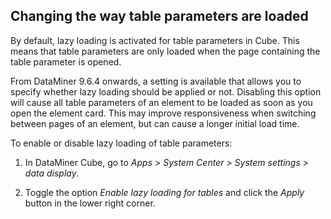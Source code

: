 ## Changing the way table parameters are loaded

By default, lazy loading is activated for table parameters in Cube. This means that table parameters are only loaded when the page containing the table parameter is opened.

From DataMiner 9.6.4 onwards, a setting is available that allows you to specify whether lazy loading should be applied or not. Disabling this option will cause all table parameters of an element to be loaded as soon as you open the element card. This may improve responsiveness when switching between pages of an element, but can cause a longer initial load time.

To enable or disable lazy loading of table parameters:

1. In DataMiner Cube, go to *Apps* > *System Center* > *System settings* > *data display*.

2. Toggle the option *Enable lazy loading for tables* and click the *Apply* button in the lower right corner.
